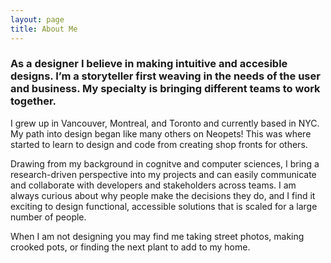 ```yaml
---
layout: page
title: About Me
---
```


### As a designer I believe in making intuitive and accesible designs. I’m a storyteller first weaving in the needs of the user and business. My specialty is bringing different teams to work together. 

I grew up in Vancouver, Montreal, and Toronto and currently based in NYC. My path into design began like many others on Neopets! This was where started to learn to design and code from creating shop fronts for others. 

Drawing from my background in cognitve and computer sciences, I bring a research-driven perspective into my projects and can easily communicate and collaborate with developers and stakeholders across teams. I am always curious about why people make the decisions they do, and I find it exciting to design functional, accessible solutions that is scaled for a large number of people.

When I am not designing you may find me taking street photos, making crooked pots, or finding the next plant to add to my home. 
